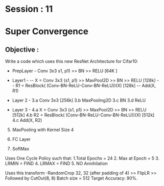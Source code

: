 # Session : 11                  

# Super Convergence

## Objective :

Write a code which uses this new ResNet Architecture for Cifar10:

- PrepLayer - Conv 3x3 s1, p1) >> BN >> RELU [64K ]

- Layer1 -
-- X = Conv 3x3 (s1, p1) >> MaxPool2D >> BN >> RELU [128k]
-- R1 = ResBlock( (Conv-BN-ReLU-Conv-BN-ReLU))(X) [128k] 
-- Add(X, R1)


- Layer 2 -
   3.a Conv 3x3 [256k]
   3.b MaxPooling2D
   3.c BN
   3.d ReLU


- Layer 3 -
    4.a X = Conv 3x3 (s1, p1) >> MaxPool2D >> BN >> RELU [512k]
    4.b R2 = ResBlock( (Conv-BN-ReLU-Conv-BN-ReLU))(X) [512k]
    4.c Add(X, R2)


5. MaxPooling with Kernel Size 4

6. FC Layer 

7. SoftMax

Uses One Cycle Policy such that:
  1.Total Epochs = 24
  2. Max at Epoch = 5
  3. LRMIN = FIND
  4. LRMAX = FIND
  5. NO Annihilation
 
 Uses this transform -RandomCrop 32, 32 (after padding of 4) >> FlipLR >> Followed by CutOut(8, 8)
 Batch size = 512
 Target Accuracy: 90%.

